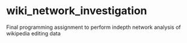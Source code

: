 # wiki_network_investigation
Final programming assignment to perform indepth network analysis of wikipedia editing data
